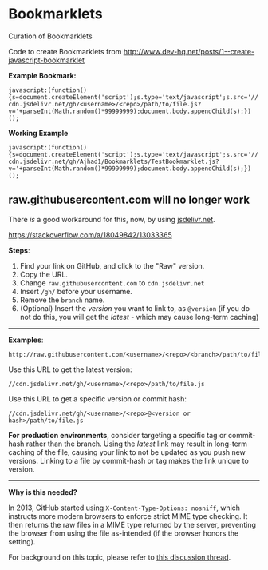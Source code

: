 # Bookmarklets
Curation of Bookmarklets

Code to create Bookmarklets from http://www.dev-hq.net/posts/1--create-javascript-bookmarklet

**Example Bookmark:**

`javascript:(function(){s=document.createElement('script');s.type='text/javascript';s.src='//cdn.jsdelivr.net/gh/<username>/<repo>/path/to/file.js?v='+parseInt(Math.random()*99999999);document.body.appendChild(s);})();`

**Working Example**

`javascript:(function(){s=document.createElement('script');s.type='text/javascript';s.src='//cdn.jsdelivr.net/gh/Ajhad1/Bookmarklets/TestBookmarklet.js?v='+parseInt(Math.random()*99999999);document.body.appendChild(s);})();`

## raw.githubusercontent.com will no longer work

There *is* a good workaround for this, now, by using [jsdelivr.net][pa].

https://stackoverflow.com/a/18049842/13033365

**Steps**:

1. Find your link on GitHub, and click to the "Raw" version.
2. Copy the URL.
3. Change `raw.githubusercontent.com` to `cdn.jsdelivr.net`
4. Insert `/gh/` before your username.
5. Remove the `branch` name.
5. (Optional) Insert the _version_ you want to link to, as `@version` (if you do not do this, you will get the _latest_ - which may cause long-term caching)

---

**Examples**:

<!-- language-all: none -->

    http://raw.githubusercontent.com/<username>/<repo>/<branch>/path/to/file.js

Use this URL to get the latest version:

    //cdn.jsdelivr.net/gh/<username>/<repo>/path/to/file.js

Use this URL to get a specific version or commit hash:

    //cdn.jsdelivr.net/gh/<username>/<repo>@<version or hash>/path/to/file.js

**For production environments**, consider targeting a specific tag or commit-hash rather than the branch. Using the _latest_ link may result in long-term caching of the file, causing your link to not be updated as you push new versions. Linking to a file by commit-hash or tag makes the link unique to version.

---

**Why is this needed?**

In 2013, GitHub started using `X-Content-Type-Options: nosniff`, which instructs more modern browsers to enforce strict MIME type checking. It then returns the raw files in a MIME type returned by the server, preventing the browser from using the file as-intended (if the browser honors the setting).

For background on this topic, please refer to [this discussion thread][qu].

[pa]://www.jsdelivr.com
[qu]://bugs.chromium.org/p/chromium/issues/detail?id=180007

